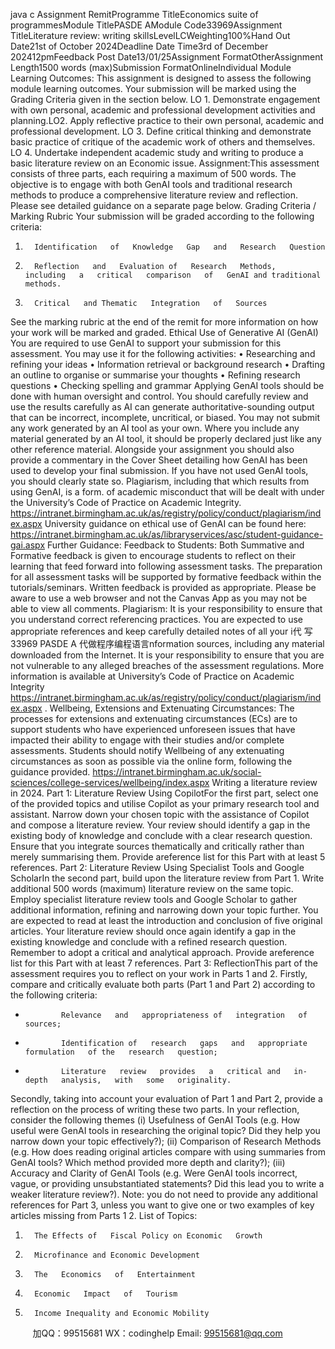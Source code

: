 java c
Assignment RemitProgramme TitleEconomics   suite   of   programmesModule TitlePASDE AModule Code33969Assignment   TitleLiterature review: writing skillsLevelLCWeighting100%Hand Out   Date21st   of   October   2024Deadline Date  Time3rd   of   December   202412pmFeedback Post Date13/01/25Assignment FormatOtherAssignment Length1500 words (max)Submission FormatOnlineIndividual
Module   Learning Outcomes:
This assignment   is designed to assess the following   module   learning   outcomes.   Your   submission will   be   marked   using the Grading Criteria given   in the   section   below.
LO   1.   Demonstrate engagement with own   personal, academic and   professional development   activities and   planning.LO2. Apply reflective practice to their own personal, academic and professional development.   LO 3.   Define critical thinking and demonstrate basic   practice   of   critique   of the   academic work   of others   and themselves.
LO 4. Undertake independent academic study and writing to produce a basic literature   review   on   an   Economic   issue.
Assignment:This    assessment    consists    of    three      parts,      each      requiring      a      maximum      of      500    words.      The   objective   is to   engage with   both   GenAI tools   and traditional   research   methods   to   produce   a   comprehensive   literature   review and   reflection.
Please see   detailed guidance on   a separate   page   below.
Grading Criteria / Marking Rubric
Your submission will   be graded according to the following   criteria:
1.       Identification   of   Knowledge   Gap   and   Research   Question
2.       Reflection   and   Evaluation of   Research   Methods,   including   a   critical   comparison   of   GenAI and traditional   methods.
3.       Critical   and Thematic   Integration   of   Sources
See the   marking   rubric at the end of the   remit   for   more   information   on   how   your   work   will be   marked   and graded.
Ethical Use of Generative AI (GenAI)
You   are   required to   use GenAI to support your submission   for   this   assessment. You   may   use   it for the following   activities:
•          Researching and   refining your   ideas
•          Information   retrieval or   background   research
•          Drafting an outline to organise   or summarise   your   thoughts
•          Refining   research questions
•         Checking spelling and   grammar
Applying GenAI tools should   be done with   human   oversight   and   control. You   should
carefully   review and   use the   results carefully as AI   can   generate   authoritative-sounding   output that can   be   incorrect,   incomplete,   uncritical,   or   biased.
You   may   not submit   any work generated   by an AI tool   as   your   own.   Where you   include   any            material generated   by an AI tool,   it should   be   properly declared just   like   any   other   reference   material. Alongside your assignment you should also   provide   a   commentary   in the   Cover
Sheet detailing   how GenAI   has   been   used to develop your   final   submission.   If   you   have   not   used   GenAI tools, you should clearly state   so.
Plagiarism,   including that which   results from   using   GenAI,   is a form. of academic   misconduct   that will   be dealt with   under the   University’s Code   of   Practice   on Academic   Integrity.
https://intranet.birmingham.ac.uk/as/registry/policy/conduct/plagiarism/index.aspx
University guidance on   ethical   use of GenAI   can   be found   here:
https://intranet.birmingham.ac.uk/as/libraryservices/asc/student-guidance-gai.aspx
Further Guidance:
Feedback to Students:
Both   Summative and Formative feedback is given to encourage   students to reflect   on their
learning that feed forward into following assessment tasks.   The preparation   for all   assessment   tasks will be supported by formative feedback within the tutorials/seminars. Written feedback   is provided as appropriate.    Please be aware to use a web   browser and   not   the   Canvas   App   as      you may not be able to view all comments.
Plagiarism:
It   is your   responsibility to ensure that you   understand correct   referencing   practices. You   are
expected to   use appropriate   references and   keep carefully detailed   notes   of   all   your
i代 写33969 PASDE A
代做程序编程语言nformation sources,   including any   material downloaded from the   Internet.   It   is your
responsibility to ensure that you are   not vulnerable to   any   alleged   breaches   of the
assessment   regulations.   More   information   is available   at   University’s Code of   Practice on   Academic   Integrity
https://intranet.birmingham.ac.uk/as/registry/policy/conduct/plagiarism/index.aspx   .
Wellbeing, Extensions and Extenuating Circumstances:
The processes for extensions and extenuating circumstances (ECs)   are to   support   students   who have experienced unforeseen issues that have impacted their ability to engage with their   studies and/or complete assessments.   Students should notify Wellbeing of   any   extenuating circumstances as soon as possible via the online form,   following   the   guidance provided.
https://intranet.birmingham.ac.uk/social-sciences/college-services/wellbeing/index.aspx
Writing a literature review in   2024.
Part   1: Literature Review Using CopilotFor the first part, select one of   the provided topics and utilise Copilot as your primary research   tool and assistant. Narrow down your chosen topic with the assistance of   Copilot and compose   a   literature review. Your review   should   identify   a   gap   in the   existing body   of   knowledge   and   conclude   with   a   clear   research   question.   Ensure   that   you   integrate   sources   thematically   and   critically rather than merely summarising them.
Provide   areference   list   for   this   Part   with   at   least   5 references.
Part 2: Literature Review Using Specialist Tools and   Google   ScholarIn   the   second   part,   build   upon   the   literature   review   from   Part   1.   Write   additional   500   words   (maximum) literature review on the   same topic.   Employ   specialist   literature   review   tools   and   Google   Scholar   to   gather   additional   information,   refining   and   narrowing   down   your   topic   further.   You   are   expected   to   read   at   least   the   introduction   and   conclusion   of   five   original   articles. Your literature review should   once again identify a gap in the existing knowledge   and   conclude    with    a    refined    research    question.    Remember      to    adopt    a      critical      and      analytical   approach.
Provide   areference   list   for   this   Part   with   at   least   7 references.
Part 3: ReflectionThis   part   of   the   assessment   requires   you   to   reflect   on   your   work   in   Parts   1   and   2.    Firstly,   compare   and   critically   evaluate   both    parts    (Part    1   and    Part    2)   according   to   the   following   criteria:
-             Relevance   and   appropriateness of   integration   of   sources;
-             Identification of   research   gaps   and   appropriate   formulation   of the   research   question;
-             Literature   review   provides   a   critical and   in-depth   analysis,   with   some   originality.
Secondly, taking into account your evaluation of   Part   1 and   Part   2,   provide a   reflection   on   the   process    of   writing   these    two    parts.    In    your    reflection,    consider    the    following      themes    (i)   Usefulness of GenAI Tools (e.g. How useful were GenAI tools in researching the original topic?   Did they help you narrow down your topic effectively?); (ii) Comparison of   Research Methods   (e.g.   How   does   reading   original   articles   compare   with   using   summaries   from   GenAI   tools?   Which method provided more depth   and   clarity?);   (iii) Accuracy   and   Clarity   of GenAI Tools   (e.g.   Were   GenAI   tools   incorrect,   vague,   or   providing   unsubstantiated   statements?   Did   this   lead   you   to   write   a   weaker   literature   review?).
Note:   you   do   not   need   to   provide   any   additional   references   for   Part   3, unless   you   want   to   give one   or   two   examples   of   key   articles   missing   from   Parts   1  2.
List of Topics:
1.       The Effects of   Fiscal Policy on Economic   Growth
2.       Microfinance and Economic Development
3.       The   Economics   of   Entertainment
4.       Economic   Impact   of   Tourism
5.       Income Inequality and Economic Mobility
   

         
加QQ：99515681  WX：codinghelp  Email: 99515681@qq.com
